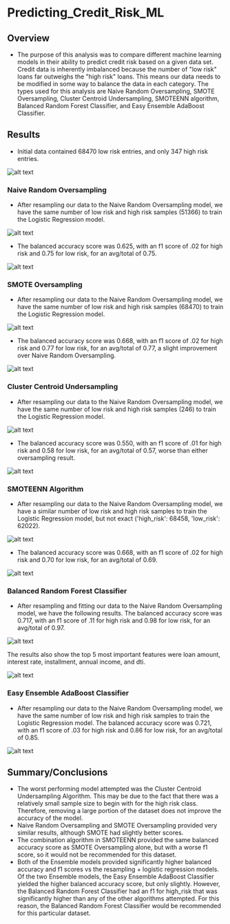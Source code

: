 # Predicting_Credit_Risk_ML
## Overview
* The purpose of this analysis was to compare different machine learning models in their ability to predict credit risk based on a given data set. Credit data is inherently imbalanced because the number of "low risk" loans far outweighs the "high risk" loans. This means our data needs to be modified in some way to balance the data in each category. The types used for this analysis are Naive Random Oversampling, SMOTE Oversampling, Cluster Centroid Undersampling, SMOTEENN algorithm, Balanced Random Forest Classifier, and Easy Ensemble AdaBoost Classifier.

## Results
* Initial data contained 68470 low risk entries, and only 347 high risk entries.

![alt text](https://github.com/XZandermarsh/Predicting_Credit_Risk_ML/blob/main/Oversampling_pre.png "Original Data Breakdown")

### Naive Random Oversampling
* After resampling our data to the Naive Random Oversampling model, we have the same number of low risk and high risk samples (51366) to train the Logistic Regression model.

![alt text](https://github.com/XZandermarsh/Predicting_Credit_Risk_ML/blob/main/Oversampling_post.png "Naive Random Oversampling Count")

* The balanced accuracy score was 0.625, with an f1 score of .02 for high risk and 0.75 for low risk, for an avg/total of 0.75.

![alt text](https://github.com/XZandermarsh/Predicting_Credit_Risk_ML/blob/main/Oversampling_BAS_CRI.png "Naive Random Oversampling Scores")

### SMOTE Oversampling
* After resampling our data to the Naive Random Oversampling model, we have the same number of low risk and high risk samples (68470) to train the Logistic Regression model.

![alt text](https://github.com/XZandermarsh/Predicting_Credit_Risk_ML/blob/main/SMOTE_Oversampling_post.png "SMOTE Oversampling Count")

* The balanced accuracy score was 0.668, with an f1 score of .02 for high risk and 0.77 for low risk, for an avg/total of 0.77, a slight improvement over Naive Random Oversampling.

![alt text](https://github.com/XZandermarsh/Predicting_Credit_Risk_ML/blob/main/SMOTE_Oversampling_BAS_CRI.png "SMOTE Oversampling Scores")

### Cluster Centroid Undersampling
* After resampling our data to the Naive Random Oversampling model, we have the same number of low risk and high risk samples (246) to train the Logistic Regression model. 

![alt text](https://github.com/XZandermarsh/Predicting_Credit_Risk_ML/blob/main/Undersampling_post.png "Cluster Centroid Undersampling Count")

* The balanced accuracy score was 0.550, with an f1 score of .01 for high risk and 0.58 for low risk, for an avg/total of 0.57, worse than either oversampling result.

![alt text](https://github.com/XZandermarsh/Predicting_Credit_Risk_ML/blob/main/Undersampling_BAS_CRI.png "Cluster Centroid Undersampling Scores")

### SMOTEENN Algorithm
* After resampling our data to the Naive Random Oversampling model, we have a similar number of low risk and high risk samples to train the Logistic Regression model, but not exact ('high_risk': 68458, 'low_risk': 62022). 

![alt text](https://github.com/XZandermarsh/Predicting_Credit_Risk_ML/blob/main/SMOTEENN_post.png "SMOTEENN Count")

* The balanced accuracy score was 0.668, with an f1 score of .02 for high risk and 0.70 for low risk, for an avg/total of 0.69.

![alt text](https://github.com/XZandermarsh/Predicting_Credit_Risk_ML/blob/main/SMOTEENN_BAS_CRI.png "SMOTEENN Scores")

### Balanced Random Forest Classifier
* After resampling and fitting our data to the Naive Random Oversampling model, we have the following results. The balanced accuracy score was 0.717, with an f1 score of .11 for high risk and 0.98 for low risk, for an avg/total of 0.97. 

![alt text](https://github.com/XZandermarsh/Predicting_Credit_Risk_ML/blob/main/Balanced_Random_Forest_Classifier_BAS_CRI.png "Balanced Random Forest Classifier Scores")

The results also show the top 5 most important features were loan amount, interest rate, installment, annual income, and dti.

![alt text](https://github.com/XZandermarsh/Predicting_Credit_Risk_ML/blob/main/Balanced_Random_Forest_Classifier_feature_importance.png "Balanced Random Forest Classifier Features")

### Easy Ensemble AdaBoost Classifier
* After resampling our data to the Naive Random Oversampling model, we have the same number of low risk and high risk samples to train the Logistic Regression model. The balanced accuracy score was 0.721, with an f1 score of .03 for high risk and 0.86 for low risk, for an avg/total of 0.85.

![alt text](https://github.com/XZandermarsh/Predicting_Credit_Risk_ML/blob/main/Easy_Ensemble_AdaBoost_Classifier_BAS_CRI.png "Easy Ensemble AdaBoost Classifier Scores")


## Summary/Conclusions
* The worst performing model attempted was the Cluster Centroid Undersampling Algorithm. This may be due to the fact that there was a relatively small sample size to begin with for the high risk class. Therefore, removing a large portion of the dataset does not improve the accuracy of the model.
* Naive Random Oversampling and SMOTE Oversampling provided very similar results, although SMOTE had slightly better scores.
* The combination algorithm in SMOTEENN provided the same balanced accuracy score as SMOTE Oversampling alone, but with a worse f1 score, so it would not be recommended for this dataset.
* Both of the Ensemble models provided significantly higher balanced accuracy and f1 scores vs the resampling + logistic regression models. Of the two Ensemble models, the Easy Ensemble AdaBoost Classifier yielded the higher balanced accuracy score, but only slightly. However, the Balanced Random Forest Classifier had an f1 for high_risk that was significantly higher than any of the other algorithms attempted. For this reason, the Balanced Random Forest Classifier would be recommended for this particular dataset.
